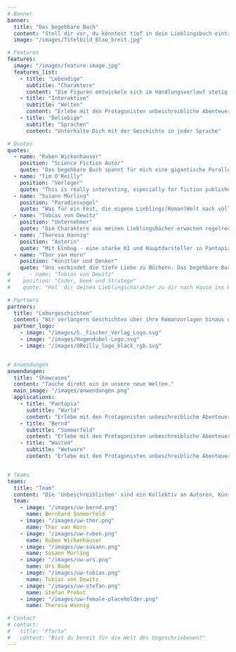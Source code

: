 ```yaml
---
# Banner
banner:
  title: "Das begehbare Buch"
  content: "Stell dir vor, du könntest tief in dein Lieblingsbuch eintauchen. Jede Frage beantwortet bekommen. Jeden Winkel der Geschichte nochmal neu ausloten und noch einen Schritt weiter gehen. Einzig deine Phantasie ist das Limit."
  image: "/images/Titelbild_Blau_breit.jpg"

# Features
features:
  image: "/images/feature-image.jpg"
  features_list:
    - title: "Lebendige"
      subtitle: "Charaktere"
      content: "Die Figuren entwickeln sich im Handlungsverlauf stetig weiter"
    - title: "Interaktive"
      subtitle: "Welten"
      content: "Erlebe mit den Protagonisten unbeschreibliche Abenteuer"
    - title: "Beliebige"
      subtitle: "Sprachen"
      content: "Unterhalte Dich mit der Geschichte in jeder Sprache"

# Quotes
quotes:
  - name: "Ruben Wickenhäuser"
    position: "Science Fiction Autor"
    quote: "Das begehbare Buch spannt für mich eine gigantische Parallelwelt auf, voll von kleinen Irritationen und Störungen. Allein diesen nachzuspüren und sie zu entdecken ist ein unvergleichliches Abenteuer."
  - name: "Tim O'Reilly"
    position: "Verleger"
    quote: "This is really interesting, especially for fiction publishers and for booksellers because of its gamified aspects and the ability to explore a book before you buy. You’ve done a good job on creating something that’s fun as well as useful."
  - name: "Susann Mürling"
    position: "Paradiesvogel"
    quote: "Was für ein Fest, die eigene Lieblings(Roman)Welt nach völlig neuen Dingen zu durchstöbern, Verbindungen zur echten Welt herzustellen oder jede beliebige Frage aus der Feder des Autors beantwortet zu bekommen."
  - name: "Tobias von Dewitz"
    position: "Unternehmer"
    quote: "Die Charaktere aus meinen Lieblingsbücher erwachen regelrecht zum Leben, als ob sie in real neben mir sitzen würden. Sie verhalten sich und fühlen sich an, als ob der Autor selbst im Hintergrund die unsichtbaren Fäden an ihnen ziehen würde."
  - name: "Theresa Hannig"
    position: "Autorin"
    quote: "Mit Einbug - eine starke KI und Hauptdarsteller in Pantopia - zum ersten Mal ein Gespräch über meine eigene Geschichte führen zu können war unbeschreiblich."
  - name: "Thor van Horn"
    position: "Künstler und Denker"
    quote: "Uns verbindet die tiefe Liebe zu Büchern. Das begehbare Buch ist für mich wie ein Portal in ein neues Universum."
#      - name: "Tobias von Dewitz"
#    position: "Coder, Geek und Stratege"
#    quote: "Hol' dir deinen Lieblingscharakter zu dir nach Hause ins Wohnzimmer und starte eine wildes Abenteuer durch Raum und Zeit. Einfach genial."

# Partners
partners:
  title: "Laborgeschichten"
  content: "Wir verlängern Geschichten über ihre Romanvorlagen hinaus und verleihen den Protagonisten eine spielerische Persönlichkeit. Von Science Fiction über Phantastik bis zu Fachbüchern tüfteln wir gerne für euch an spannenden Showcases und wegweisenden Leuchttürmen."
  partner_logo:
    - image: "/images/S._Fischer_Verlag_Logo.svg"
    - image: "/images/Hugendubel-Logo.svg"
    - image: "/images/OReilly_logo_black_rgb.svg"


# Anwendungen
anwendungen:
  title: "Showcases"
  content: "Tauche direkt ein in unsere neue Welten."
  main_image: "/images/anwendungen.png"
  applications:
    - title: "Pantopia"
      subtitle: "World"
      content: "Erlebe mit den Protagonisten unbeschreibliche Abenteuer"
    - title: "Bernd"
      subtitle: "Sommerfeld"
      content: "Erlebe mit den Protagonisten unbeschreibliche Abenteuer"
    - title: "Wasted"
      subtitle: "Wetware"
      content: "Erlebe mit den Protagonisten unbeschreibliche Abenteuer"


# Teams
teams:
  title: "Team"
  content: "Die 'Unbeschreiblichen' sind ein Kollektiv an Autoren, Künstlern, Denkern und Machern. Vereint durch unsere Leidenschaft für Bücher verlängern wir deren Geschichten in einer nie zuvor erlebten Art."
  team:
    - image: "/images/uw-bernd.png"
      name: Bernhard Sommerfeld
    - image: "/images/uw-thor.png"
      name: Thor van Horn
    - image: "/images/uw-ruben.png"
      name: Ruben Wickenhäuser
    - image: "/images/uw-susann.png"
      name: Susann Mürling
    - image: "/images/uw-urs.png"
      name: Urs Bade
    - image: "/images/uw-tobias.png"
      name: Tobias von Dewitz
    - image: "/images/uw-stefan.png"
      name: Stefan Probst
    - image: "/images/uw-female-placeholder.png"
      name: Theresa Hannig

# Contact
# contact:
#   title: "Pforte"
#   content: "Bist du bereit für die Welt des Ungeschriebenen?"
---
```


